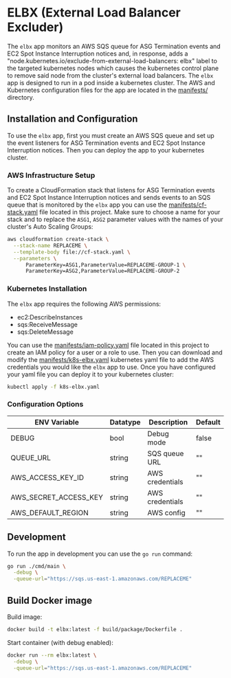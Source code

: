 # ELBX (External Load Balancer Excluder)

The `elbx` app monitors an AWS SQS queue for ASG Termination events and EC2 Spot Instance Interruption notices and, in response, adds a "node.kubernetes.io/exclude-from-external-load-balancers: elbx" label to the targeted kubernetes nodes which causes the kubernetes control plane to remove said node from the cluster's external load balancers. The `elbx` app is designed to run in a pod inside a kubernetes cluster. The AWS and Kubernetes configuration files for the app are located in the [manifests/](manifests/) directory.

## Installation and Configuration

To use the `elbx` app, first you must create an AWS SQS queue and set up the event listeners for ASG Termination events and EC2 Spot Instance Interruption notices. Then you can deploy the app to your kubernetes cluster.

### AWS Infrastructure Setup

To create a CloudFormation stack that listens for ASG Termination events and EC2 Spot Instance Interruption notices and sends events to an SQS queue that is monitored by the `elbx` app you can use the [manifests/cf-stack.yaml](manifests/cf-stack.yaml) file located in this project. Make sure to choose a name for your stack and to replace the `ASG1`, `ASG2` parameter values with the names of your cluster's Auto Scaling Groups:

```sh
aws cloudformation create-stack \
  --stack-name REPLACEME \
  --template-body file://cf-stack.yaml \
  --parameters \
      ParameterKey=ASG1,ParameterValue=REPLACEME-GROUP-1 \
      ParameterKey=ASG2,ParameterValue=REPLACEME-GROUP-2
```

### Kubernetes Installation

The `elbx` app requires the following AWS permissions:

  * ec2:DescribeInstances
  * sqs:ReceiveMessage
  * sqs:DeleteMessage

You can use the [manifests/iam-policy.yaml](manifests/iam-policy.yaml) file located in this project to create an IAM policy for a user or a role to use. Then you can download and modify the [manifests/k8s-elbx.yaml](manifests/k8s-elbx.yaml) kubernetes yaml file to add the AWS credentials you would like the `elbx` app to use. Once you have configured your yaml file you can deploy it to your kubernetes cluster:

```sh
kubectl apply -f k8s-elbx.yaml
```

### Configuration Options

| ENV Variable          | Datatype | Description     | Default |
| --------------------- | -------- | --------------- | ------- |
| DEBUG                 | bool     | Debug mode      | false   |
| QUEUE_URL             | string   | SQS queue URL   | ""      |
| AWS_ACCESS_KEY_ID     | string   | AWS credentials | ""      |
| AWS_SECRET_ACCESS_KEY | string   | AWS credentials | ""      |
| AWS_DEFAULT_REGION    | string   | AWS config      | ""      |

## Development

To run the app in development you can use the `go run` command:

```sh
go run ./cmd/main \
  -debug \
  -queue-url="https://sqs.us-east-1.amazonaws.com/REPLACEME"
```

## Build Docker image

Build image:

```sh
docker build -t elbx:latest -f build/package/Dockerfile .
```

Start container (with debug enabled):
```sh
docker run --rm elbx:latest \
  -debug \
  -queue-url="https://sqs.us-east-1.amazonaws.com/REPLACEME"
```
